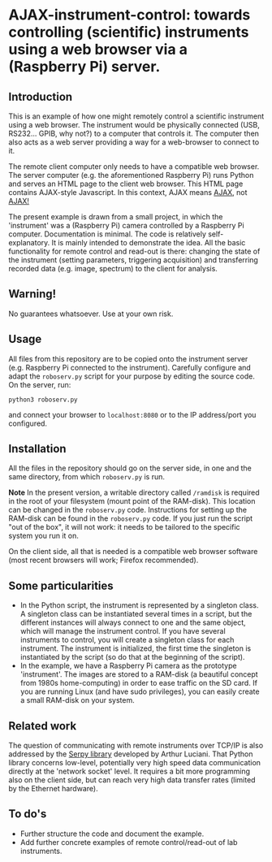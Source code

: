 # AJAX-instrument-control: towards controlling (scientific) instruments using a web browser via a (Raspberry Pi) server.

## Introduction

This is an example of how one might remotely control a scientific instrument using a web browser. The instrument would be physically connected (USB, RS232... GPIB, why not?) to a computer that controls it. The computer then also acts as a web server providing a way for a web-browser to connect to it. 

The remote client computer only needs to have a compatible web browser. The server computer (e.g. the aforementioned Raspberry Pi) runs Python and serves an HTML page to the client web browser. This HTML page contains AJAX-style Javascript. In this context, AJAX means [AJAX](https://en.wikipedia.org/wiki/Ajax_(programming)), not [AJAX!](https://www.youtube.com/watch?v=_uyK9mGAFyo)

The present example is drawn from a small project, in which the 'instrument' was a (Raspberry Pi) camera controlled by a Raspberry Pi computer. Documentation is minimal. The code is relatively self-explanatory. It is mainly intended to demonstrate the idea. All the basic functionality for remote control and read-out is there: changing the state of the instrument (setting parameters, triggering acquisition) and transferring recorded data (e.g. image, spectrum) to the client for analysis.

## Warning!

No guarantees whatsoever. Use at your own risk.

## Usage

All files from this repository are to be copied onto the instrument server (e.g. Raspberry Pi connected to the instrument). Carefully configure and adapt the ``roboserv.py`` script for your purpose by editing the source code. On the server, run:

```
python3 roboserv.py
```

and connect your browser to ``localhost:8080`` or to the IP address/port you configured.

## Installation

All the files in the repository should go on the server side, in one and the same directory, from which ``roboserv.py`` is run.

**Note** In the present version, a writable directory called ``/ramdisk`` is required in the root of your filesystem (mount point of the RAM-disk). This location can be changed in the ``roboserv.py`` code. Instructions for setting up the RAM-disk can be found in the ``roboserv.py`` code. If you just run the script "out of the box", it will not work: it needs to be tailored to the specific system you run it on.

On the client side, all that is needed is a compatible web browser software (most recent browsers will work; Firefox recommended).


## Some particularities

- In the Python script, the instrument is represented by a singleton class. A singleton class can be instantiated several times in a script, but the different instances will always connect to one and the same object, which will manage the instrument control. If you have several instruments to control, you will create a singleton class for each instrument. The instrument is initialized, the first time the singleton is instantiated by the script (so do that at the beginning of the script).
- In the example, we have a Raspberry Pi camera as the prototype 'instrument'. The images are stored to a RAM-disk (a beautiful concept from 1980s home-computing) in order to ease traffic on the SD card. If you are running Linux (and have sudo privileges), you can easily create a small RAM-disk on your system.


## Related work

The question of communicating with remote instruments over TCP/IP is also addressed by the [Serpy library](https://github.com/ArthurLuciani/serpy) developed by Arthur Luciani. That Python library concerns low-level, potentially very high speed data communication directly at the 'network socket' level. It requires a bit more programming also on the client side, but can reach very high data transfer rates (limited by the Ethernet hardware).


## To do's

- Further structure the code and document the example.
- Add further concrete examples of remote control/read-out of lab instruments.




